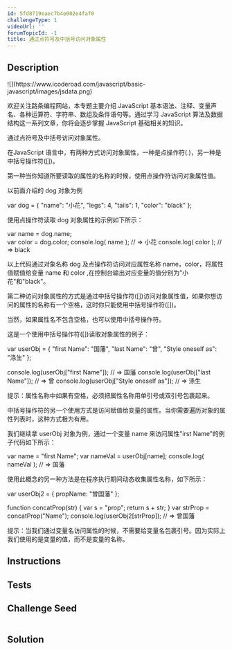 ```yaml
---
id: 5fd8719eaec7b4e002e4faf0
challengeType: 1
videoUrl: ''
forumTopicId: -1
title: 通过点符号及中括号访问对象属性
---
```


## Description
<section id='description'>
![](https://www.icoderoad.com/javascript/basic-javascript/images/jsdata.png)

欢迎关注路条编程网站，本专题主要介绍 JavaScript 基本语法、注释、变量声名、各种运算符、字符串、数组及条件语句等。通过学习 JavaScript 算法及数据结构这一系列文章，你将会逐步掌握 JavaScript 基础相关的知识。
	
通过点符号及中括号访问对象属性。

在JavaScript 语言中，有两种方式访问对象属性，一种是点操作符(.)，另一种是中括号操作符([])。

第一种当你知道所要读取的属性的名称的时候，使用点操作符访问对象属性值。

以前面介绍的 dog 对象为例

var dog = {
  "name": "小花",
  "legs": 4,
  "tails": 1,
  "color": "black"
};

使用点操作符读取 dog 对象属性的示例如下所示：

var name = dog.name;  
var color = dog.color; 
console.log( name ); // => 小花
console.log( color ); // => black

以上代码通过对象名称 dog 及点操作符访问对应属性名称 name，color，将属性值赋值给变量 name 和 color ,在控制台输出对应变量的值分别为"小花"和"black"。

第二种访问对象属性的方式是通过中括号操作符([])访问对象属性值，如果你想访问的属性的名称有一个空格，这时你只能使用中括号操作符([])。

当然，如果属性名不包含空格，也可以使用中括号操作符。

这是一个使用中括号操作符([])读取对象属性的例子：

var userObj = {
  "first Name": "国藩",
  "last Name": "曾",
  "Style oneself as": "涤生"
};

console.log(userObj["first Name"]); // => 国藩
console.log(userObj["last Name"]); // => 曾
console.log(userObj["Style oneself as"]); // => 涤生

提示：属性名称中如果有空格，必须把属性名称用单引号或双引号包裹起来。

中括号操作符的另一个使用方式是访问赋值给变量的属性。当你需要遍历对象的属性列表时，这种方式极为有用。

我们继续拿 userObj 对象为例，通过一个变量 name 来访问属性"irst Name"的例子代码如下所示：

var name = "first Name";
var nameVal = userObj[name];
console.log( nameVal ); // => 国藩


使用此概念的另一种方法是在程序执行期间动态收集属性名称，如下所示：

var userObj2 = {
  propName: "曾国藩"
};

function concatProp(str) {
  var s = "prop";
  return s + str;
}
var strProp = concatProp("Name"); 
console.log(userObj2[strProp]); // => 曾国藩

提示：当我们通过变量名访问属性的时候，不需要给变量名包裹引号。因为实际上我们使用的是变量的值，而不是变量的名称。

</section>

## Instructions
<section id='instructions'>

</section>

## Tests
<section id='tests'>

</section>

## Challenge Seed
<section id='challengeSeed'>

<div id='js-seed'>

```js

```

</div>



</section>

## Solution
<section id='solution'>


</section>
